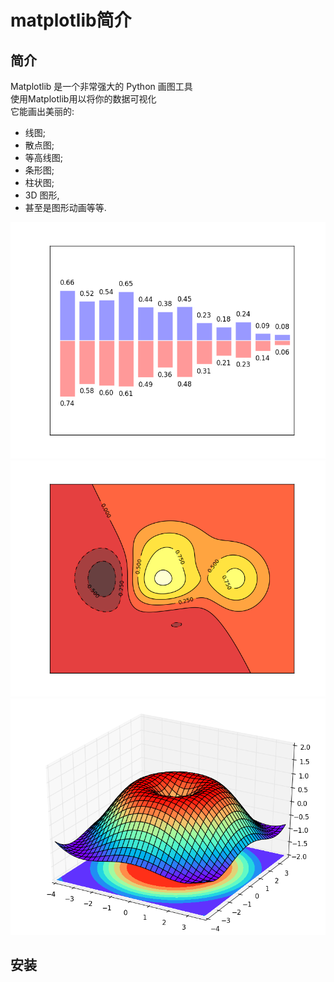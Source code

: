 # matplotlib简介
## 简介
>
Matplotlib 是一个非常强大的 Python 画图工具  
使用Matplotlib用以将你的数据可视化  
它能画出美丽的: 
 * 线图;  
 * 散点图;  
 * 等高线图;  
 * 条形图;  
 * 柱状图;    
 * 3D 图形,   
 * 甚至是图形动画等等.  
>
![](../pic/1_1_1.png)
![](../pic/1_1_2.png)
![](../pic/1_1_3.png)
## 安装

